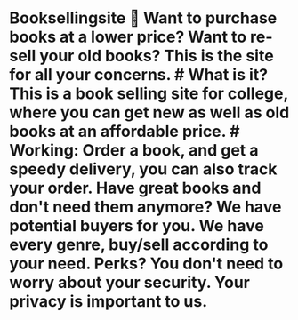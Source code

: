 # Booksellingsite :book: Want to purchase books at a lower price? Want to re-sell your old books? This is the site for all your concerns. # What is it? This is a book selling site for college, where you can get new as well as old books at an affordable price. # Working: Order a book, and get a speedy delivery, you can also track your order. Have great books and don't need them anymore? We have potential buyers for you. We have every genre, buy/sell according to your need. Perks? You don't need to worry about your security. Your privacy is important to us.
